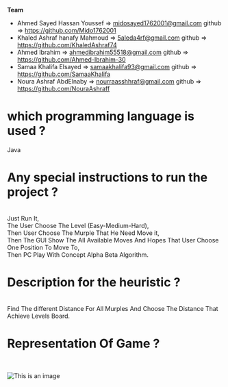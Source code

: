 
**Team**<br>
- Ahmed Sayed Hassan Youssef => midosayed1762001@gmail.com   <tr> github => https://github.com/Mido1762001 <br>
-  Khaled Ashraf hanafy Mahmoud =>  5aleda4rf@gmail.com        github => https://github.com/KhaledAshraf74 <br> 
-  Ahmed Ibrahim => ahmedibrahim55518@gmail.com    github => https://github.com/Ahmed-Ibrahim-30 <br> 
-  Samaa Khalifa Elsayed =>  samaakhalifa93@gmail.com      github => https://github.com/SamaaKhalifa <br> 
-  Noura Ashraf AbdElnaby => nourraasshhraf@gmail.com      github =>  https://github.com/NouraAshraff<br>
    
    
<h1>which programming language is used ?</h1>
Java <br>

<h1>Any special instructions to run the project ?</h1> <br>
Just Run It,<br>
The User Choose The Level (Easy-Medium-Hard),<br>
Then User Choose The Murple That He Need Move it,<br>
Then The GUI Show The All Available Moves And Hopes That User Choose One Position To Move To,<br>
Then PC Play With Concept Alpha Beta Algorithm.<br>

<h1>Description for the heuristic ?</h1><br>
Find The different Distance For All Murples And Choose The Distance That Achieve Levels Board.<br>

<h1>Representation Of Game ?</h1> <br>

![This is an image](https://github.com/NouraAshraff/AI-Project-Chineese-checker/blob/master/chinessgame_explain.gif?raw=true)


